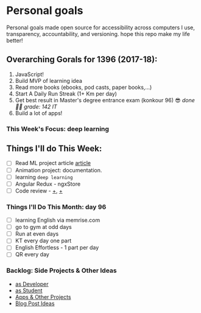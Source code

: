 # Personal goals

Personal goals made open source for accessibility across computers I use, transparency, accountability, and versioning. hope this repo make my life better!

## Overarching Gorals for 1396 (2017-18):

1. JavaScript!
2. ‌Build MVP of learning idea
3. Read more books (ebooks, pod casts, paper books,...)
4. Start A Daily Run Streak (1+ Km per day)
5. Get best result in Master's degree entrance exam (konkour 96) 😎 _done 🎉🎊 grade: 142 IT_
6. Build a lot of apps!

### This Week's Focus: deep learning

## Things I'll do This Week:

[//]: # "categorys: university, dev, study, health, bloging"

* [ ] Read ML project article [article](https://arxiv.org/abs/1705.07962)
* [ ] Animation project: documentation.
* [ ] learning `deep learning`
* [ ] Angular Redux - ngxStore
* [ ] Code review - [+](https://github.com/aviabird/yatrum), [+](https://github.com/aviabird/angularspree)

### Things I'll Do This Month: day 96

* [ ] learning English via memrise.com
* [ ] go to gym at odd days
* [ ] Run at even days
* [ ] KT every day one part
* [ ] English Effortless - 1 part per day
* [ ] QR every day

### Backlog: Side Projects & Other Ideas

* [as Developer](https://github.com/mmdsharifi/personal-goals/blob/master/asDeveloper.md)
* [as Student](https://github.com/mmdsharifi/personal-goals/blob/master/asStudent.md)
* [Apps & Other Projects](https://github.com/mmdsharifi/personal-goals/blob/master/ideas-and-misc/app-ideas.md)
* [Blog Post Ideas](https://github.com/mmdsharifi/personal-goals/blob/master/ideas-and-misc/blog-ideas.md)
